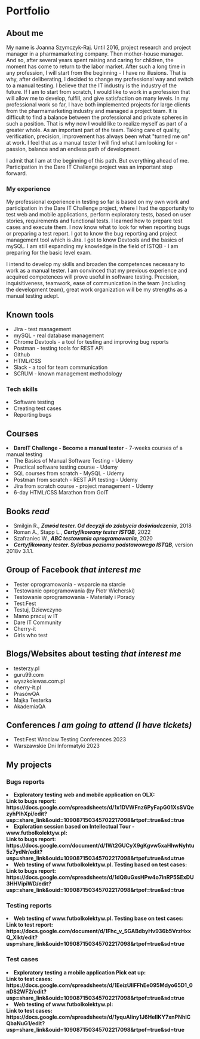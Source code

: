 # Portfolio

## About me 

My name is Joanna Szymczyk-Raj. Until 2016, project research and project manager in a pharmamarketing company. Then mother-house manager. And so, after several years spent raising and caring for children, the moment has come to return to the labor market. After such a long time in any profession, I will start from the beginning - I have no illusions.
That is why, after deliberating, I decided to change my professional way and switch to a manual testing.
I believe that the IT industry is the industry of the future. If I am to start from scratch, I would like to work in a profession that will allow me to develop, fulfill, and give satisfaction on many levels.
In my professional work so far, I have both implemented projects for large clients from the pharmamarketing industry and managed a project team. It is difficult to find a balance between the professional and private spheres in such a position. That is why now I would like to realize myself as part of a greater whole. As an important part of the team. Taking care of quality, verification, precision, improvement has always been what "turned me on" at work. I feel that as a manual tester I will find what I am looking for - passion, balance and an endless path of development.

I admit that I am at the beginning of this path. But everything ahead of me. 
Participation in the Dare IT Challenge project was an important step forward.

### My experience 

My professional experience in testing so far is based on my own work and participation in the Dare IT Challenge project, where I had the opportunity to test web and mobile applications, perform exploratory tests, based on user stories, requirements and functional tests. I learned how to prepare test cases and execute them. I now know what to look for when reporting bugs or preparing a test report.
I got to know the bug reporting and project management tool which is Jira. I got to know Devtools and the basics of mySQL. 
I am still expanding my knowledge in the field of ISTQB - I am preparing for the basic level exam.

I intend to develop my skills and broaden the competences necessary to work as a manual tester.
I am convinced that my previous experience and acquired competences will prove useful in software testing. Precision, inquisitiveness, teamwork, ease of communication in the team (including the development team), great work organization will be my strengths as a manual testing adept.

## Known tools 

<div>
<li>Jira - test management</li>
<li>mySQL - real database management</li>
<li>Chrome Devtools - a tool for testing and improving bug reports</li>
<li>Postman - testing tools for REST API</li>
<li>Github</li>
<li>HTML/CSS</li>
<li>Slack - a tool for team communication</li>
<li>SCRUM - known management methodology</li>
</div>

### Tech skills

<div>
<li>Software testing</li>
<li>Creating test cases</li>
<li>Reporting bugs</li>

</div>

## Courses

<div>
  <li><b>DareIT Challenge - Become a manual tester</b> - 7-weeks courses of a manual testing</li>
<li>The Basics of Manual Software Testing - Udemy</li>
<li>Practical software testing course - Udemy</li>
<li>SQL courses from scratch - MySQL - Udemy</li>
<li>Postman from scratch - REST API testing - Udemy</li>
<li>Jira from scratch course - project management - Udemy</li>
<li>6-day HTML/CSS Marathon from GoIT</li>

<div/>
  
## Books *read* 
 
<div>
  
  <li>Smilgin R., <i><b>Zawód tester. Od decyzji do zdobycia doświadczenia</i></b>, 2018</li>
  <li>Roman A., Stapp L., <i><b>Certyfikowany tester ISTQB</i></b>, 2022</li>  
  <li>Szafraniec W., <i><b>ABC testowania oprogramowania</i></b>, 2020</li>
  <li> <i><b>Certyfikowany tester. Sylabus poziomu podstawowego ISTQB</i></b>, version 2018v 3.1.1.</li>
    
<div/>
  
## Group of Facebook *that interest me*
 
  <div>
    
<li>Tester oprogramowania - wsparcie na starcie</li>
<li>Testowanie oprogramowania (by Piotr Wicherski)</li>
<li>Testowanie oprogramowania - Materiały i Porady</li>
<li>Test:Fest</li>
<li>Testuj, Dziewczyno</li>
<li>Mamo pracuj w IT</li>
<li>Dare IT Community</li>
    <li>Cherry-it</li>
<li>Girls who test</li>
  </div>
  
## Blogs/Websites about testing *that interest me*

  <div>
 <li>testerzy.pl</li>
 <li>guru99.com</li>
 <li>wyszkolewas.com.pl</li>
 <li>cherry-it.pl</li>
 <li>PrasówQA</li>
 <li>Majka Testerka</li>
 <li>AkademiaQA</li>
    
  </div>
  
## Conferences *I am going to attend (I have tickets)*
  
  <div>
    <li>Test:Fest Wroclaw Testing Conferences 2023</li>
    <li>Warszawskie Dni Informatyki 2023</li>
  </div>
  
  
## My projects
  
  ### Bugs reports
  
  <div>
    <li><b>Exploratory testing web and mobile application on OLX:</li><b>
  Link to bugs report:
  https://docs.google.com/spreadsheets/d/1x1DVWFnz6PyFapG01XsSVQezyhPIhXpi/edit?usp=share_link&ouid=109087150345702217098&rtpof=true&sd=true
  
   <li><b>Exploration session based on Intellectual Tour - www.futbolkolektyw.pl:</li></b>
  Link to bugs report:
  https://docs.google.com/document/d/1Wt2GUCyX9gKgvw5xaHhwNyhtu5z7ydNr/edit?usp=share_link&ouid=109087150345702217098&rtpof=true&sd=true
  
  
   <li><b>Web testing of www.futbolkolektyw.pl. Testing based on test cases:</li></b>
  Link to bugs report:    
  https://docs.google.com/spreadsheets/d/1dQ8uGxsHPw4o7lnRP5SExDU3HHVipiWD/edit?usp=share_link&ouid=109087150345702217098&rtpof=true&sd=true
  
  </div>
  
  ### Testing reports
  
  <div>  
  <li><b>Web testing of www.futbolkolektyw.pl. Testing base on test cases:</li></b>
  Link to test report:
  https://docs.google.com/document/d/1Fhc_v_SGABdbyHv936b5VrzHxxQ_Xlkt/edit?usp=share_link&ouid=109087150345702217098&rtpof=true&sd=true
  
  </div>
  
  
  ### Test cases
 
 <div>
 <li><b>Exploratory testing a mobile application Pick eat up:</li></b>
 Link to test cases:
 https://docs.google.com/spreadsheets/d/1EeizUIlFFhEe095Mdyo65D1_0nDS2WF2/edit?usp=share_link&ouid=109087150345702217098&rtpof=true&sd=true

  
 <li><b>Web testing of www.futbolkolektyw.pl:</li></b>
 Link to test cases:
 https://docs.google.com/spreadsheets/d/1yquAIiny1J6HeIlKY7xnPNhlCQbaNuG1/edit?usp=share_link&ouid=109087150345702217098&rtpof=true&sd=true 
  
  
   </div>
